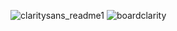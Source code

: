 
![claritysans_readme1](https://github.com/user-attachments/assets/71f95f12-169f-4d4e-9a21-7de80761091c)
![boardclarity](https://github.com/user-attachments/assets/270e7ce4-8ed4-4997-a8d8-b7d321c3afe0)

